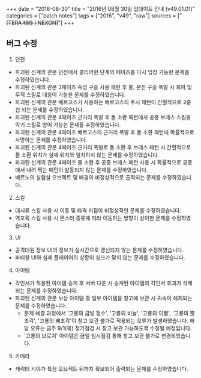 +++
date = "2016-08-30"
title = "2016년 08월 30일 업데이트 안내 (v49.01.01)"
categories = ["patch notes"]
tags = ["2016", "v49", "raw"]
sources = ["~~[TERA 테라 | NEXON]~~"]
+++

## 버그 수정

1. 던전
  - 파괴된 신계의 관문 던전에서 클리어한 단계의 페이즈를 다시 입장 가능한 문제를 수정하였습니다.
  - 파괴된 신계의 관문 3페이즈 속성 구슬 사용 패턴 후 불, 분진 구슬 폭발 시 회피 및 무적 스킬로 대응이 가능한 문제를 수정하였습니다.
  - 파괴된 신계의 관문 베르고스가 사용하는 베르고스의 주시 패턴이 간헐적으로 2중첩 되는 문제를 수정하였습니다.
  - 파괴된 신계의 관문 4페이즈 근거리 폭발 후 돌 소환 패턴에서 공중 브레스 스킬을 막기 스킬로 방어 가능한 문제를 수정하였습니다.
  - 파괴된 신계의 관문 4페이즈 베르고스의 근거리 폭발 후 돌 소환 패턴에 확률적으로 사망하는 문제를 수정하였습니다.
  - 파괴된 신계의 관문 4페이즈 근거리 폭발로 돌 소환 후 브레스 패턴 시 간헐적으로 돌 소환 위치가 실제 위치와 일치하지 않는 문제를 수정하였습니다.
  - 파괴된 신계의 관문 4페이즈 돌 소환 후 공중 브레스 패턴 사용 시 확률적으로 공중에서 내려 찍는 패턴이 발동되지 않는 문제를 수정하였습니다.
  - 베르노의 실험실 오브젝트 및 배경이 비정상적으로 출력되는 문제를 수정하였습니다.
2. 스킬
  - 대시류 스킬 사용 시 이동 및 타격 지점이 비정상적인 문제를 수정하였습니다.
  - 역포획 스킬 사용 시 몬스터 종류에 따라 이동하는 방향이 상이한 문제를 수정하였습니다.
3. UI
  - 공격대원 정보 UI의 정보가 실시간으로 갱신되지 않는 문제를 수정하였습니다.
  - 파티창 UI와 실제 플레이어의 상황이 싱크가 맞지 않는 문제를 수정하였습니다.
4. 아이템
  - 각인서가 적용된 아이템 승계 후 서버 다운 시 승계된 아이템의 각인서 효과가 삭제되는 문제를 수정하였습니다.
  - 파괴된 신계의 관문 보상 아이템 중 일부 아이템을 창고에 보관 시 귀속이 해제되는 문제를 수정하였습니다.
    - 문제 해결 과정에서 '고룡의 금빛 정수', '고룡의 비늘', '고룡의 이빨', '고룡의 뿔조각', '고룡의 뼈조각'이 창고 보관 불가로 적용되는 오류가 발생하였습니다. 해당 오류는 금주 9/1(목) 정기점검 시 창고 보관 가능하도록 수정될 예정입니다.
    - '고룡의 브로치' 아이템은 금일 임시점검 통해 창고 보관 불가로 변경되었습니다.
5. 카메라
  - 캐릭터 시야가 특정 오브젝트 뒤까지 확보되어 출력되는 문제를 수정하였습니다.

